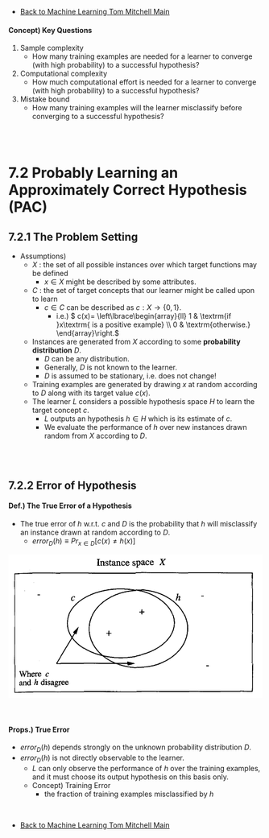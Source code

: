 * [Back to Machine Learning Tom Mitchell Main](../../main.md)



#### Concept) Key Questions
1. Sample complexity
   - How many training examples are needed for a learner to converge (with high probability) to a successful hypothesis? 
2. Computational complexity
   - How much computational effort is needed for a learner to converge (with high probability) to a successful hypothesis? 
3. Mistake bound
   - How many training examples will the learner misclassify before converging to a successful hypothesis?

<br><br>

# 7.2 Probably Learning an Approximately Correct Hypothesis (PAC)
## 7.2.1 The Problem Setting
- Assumptions)
  - $X$ : the set of all possible instances over which target functions may be defined
    - $x\in X$ might be described by some attributes.
  - $C$ : the set of target concepts that our learner might be called upon to learn
    - $c\in C$ can be described as $c:X \rightarrow \lbrace 0,1 \rbrace$.
      - i.e.) $` c(x)= \left\lbrace\begin{array}{ll} 1 & \textrm{if }x\textrm{ is a positive example} \\ 0 & \textrm{otherwise.} \end{array}\right.`$
  - Instances are generated from $X$ according to some **probability distribution** $D$.
    - $D$ can be any distribution.
    - Generally, $D$ is not known to the learner.
    - $D$ is assumed to be stationary, i.e. does not change!
  - Training examples are generated by drawing $x$ at random according to $D$ along with its target value $c(x)$.
  - The learner $L$ considers a possible hypothesis space $H$ to learn the target concept $c$.
    - $L$ outputs an hypothesis $h \in H$ which is its estimate of $c$.
    - We evaluate the performance of $h$ over new instances drawn random from $X$ according to $D$.

<br><br>

## 7.2.2 Error of Hypothesis
#### Def.) The True Error of a Hypothesis
- The true error of $h$ w.r.t. $c$ and $D$ is the probability that $h$ will misclassify an instance drawn at random according to $D$.
  - $error_D(h) \equiv Pr_{x\in D}[c(x) \ne h(x)]$ 

![](images/001.png)

<br>

#### Props.) True Error
- $error_D(h)$ depends strongly on the unknown probability distribution $D$.
- $error_D(h)$ is not directly observable to the learner. 
  - $L$ can only observe the performance of $h$ over the training examples, and it must choose its output hypothesis on this basis only.
  - Concept) Training Error
    - the fraction of training examples misclassified by $h$


<br>

* [Back to Machine Learning Tom Mitchell Main](../../main.md)